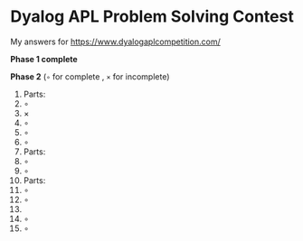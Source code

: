 # Dyalog APL Problem Solving Contest

My answers for https://www.dyalogaplcompetition.com/

**Phase 1 complete**

**Phase 2**
(`∘` for complete , `×` for incomplete)
1. Parts:
  1. ∘
  2. ×
2. ∘
3. ∘
4. ∘
5. Parts:
  1. ∘
  2. ∘
6. Parts:
  1. ∘
  2. ∘
7.
  1. ∘
  2. ∘
